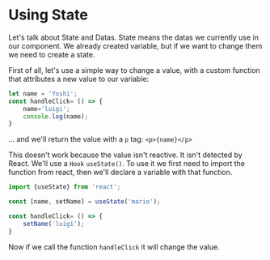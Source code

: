 # Using State

Let's talk about State and Datas. State means the datas we currently use in our component. We already created variable, but if we want to change them we need to create a state.

First of all, let's use a simple way to change a value, with a custom function that attributes a new value to our variable:

```javascript
let name = 'Yoshi';
const handleClick= () => {
    name='luigi';
    console.log(name);
}
```

… and we'll return the value with a `p` tag: `<p>{name}</p>`

This doesn't work because the value isn't reactive. It isn't detected by React. We'll use a `Hook` `useState()`. To use it we first need to import the function from react, then we'll declare a variable with that function.

```javascript
import {useState} from 'react';

const [name, setName] = useState('mario');
```

```javascript
const handleClick= () => {
    setName('luigi');
}
```

Now if we call the function `handleClick` it will change the value.